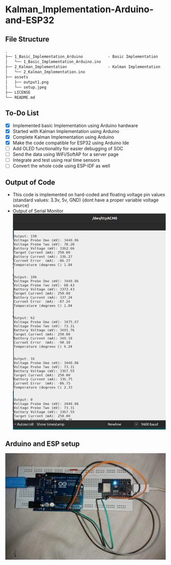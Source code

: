 # Kalman_Implementation-Arduino-and-ESP32

## File Structure
```
.
├── 1_Basic_Implementation_Arduino           - Basic Implementation
│   └── 1_Basic_Implementation_Arduino.ino
├── 2_Kalman_Implementation                  - Kalman Implementation
│   └── 2_Kalman_Implementation.ino
├── assets                              
│   ├── output1.png
│   └── setup.jpeg
├── LICENSE
└── README.md
```
## To-Do List
- [x] Implemented basic Implementation using Arduino hardware 
- [x] Started with Kalman Implementation using Arduino  
- [x] Complete Kalman Implementation using Arduino         
- [x] Make the code compatible for ESP32 using Arduino Ide  
- [ ] Add OLED functionality for easier debugging of SOC
- [ ] Send the data using WiFi/SoftAP for a server page
- [ ] Integrate and test using real time sensors
- [ ] Convert the whole code using ESP-IDF as well

## Output of Code
- This code is implemented on hard-coded and floating voltage pin values (standard values: 3.3v, 5v, GND) {dont have a proper variable voltage source} 
- Output of Serial Monitor <img src="./assets/output1.png"/>

## Arduino and ESP setup
<img src="./assets/setup.jpeg" />
